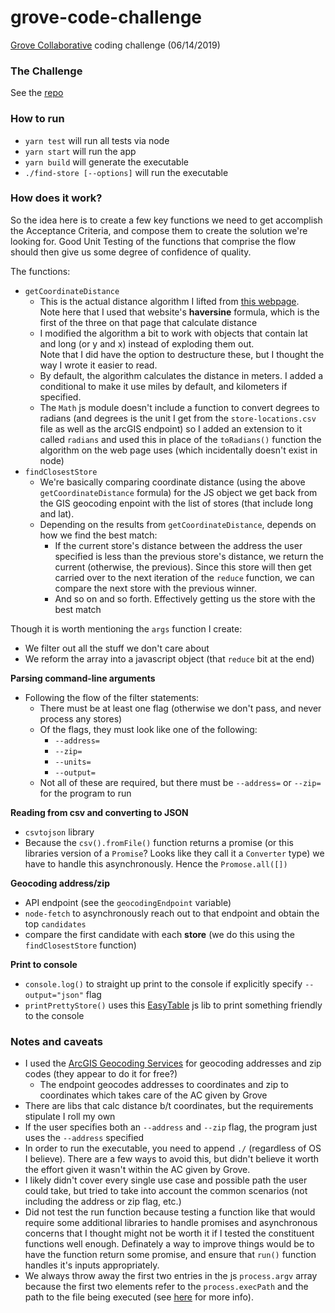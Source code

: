 # grove-code-challenge
[Grove Collaborative](https://github.com/groveco) coding challenge (06/14/2019)  

### The Challenge
See the [repo](https://github.com/groveco/code-challenge)  

### How to run
- `yarn test` will run all tests via node
- `yarn start` will run the app
- `yarn build` will generate the executable
- `./find-store [--options]` will run the executable

### How does it work?
So the idea here is to create a few key functions we need to get accomplish the Acceptance Criteria, and compose them to create the solution we're looking for. Good Unit Testing of the functions that comprise the flow should then give us some degree of confidence of quality.  

The functions:  
- `getCoordinateDistance`
  - This is the actual distance algorithm I lifted from [this webpage](https://www.movable-type.co.uk/scripts/latlong.html).  
    Note here that I used that website's **haversine** formula, which is the first of the three on that page that calculate distance
  - I modified the algorithm a bit to work with objects that contain lat and long (or y and x) instead of exploding them out.  
    Note that I did have the option to destructure these, but I thought the way I wrote it easier to read.
  - By default, the algorithm calculates the distance in meters. I added a conditional to make it use miles by default, and kilometers if specified.
  - The `Math` js module doesn't include a function to convert degrees to radians (and degrees is the unit I get from the `store-locations.csv` file as well as the arcGIS endpoint) so I added an extension to it called `radians` and used this in place of the `toRadians()` function the algorithm on the web page uses (which incidentally doesn't exist in node)
- `findClosestStore`  
  - We're basically comparing coordinate distance (using the above `getCoordinateDistance` formula) for the JS object we get back from the GIS geocoding enpoint with the list of stores (that include long and lat).
  - Depending on the results from `getCoordinateDistance`, depends on how we find the best match:
    - If the current store's distance between the address the user specified is less than the previous store's distance, we return the current (otherwise, the previous). Since this store will then get carried over to the next iteration of the `reduce` function, we can compare the next store with the previous winner.
    - And so on and so forth. Effectively getting us the store with the best match  

Though it is worth mentioning the `args` function I create:
- We filter out all the stuff we don't care about
- We reform the array into a javascript object (that `reduce` bit at the end)  

**Parsing command-line arguments**  
- Following the flow of the filter statements:
  - There must be at least one flag (otherwise we don't pass, and never process any stores)
  - Of the flags, they must look like one of the following: 
    - `--address=`
    - `--zip=`
    - `--units=`
    - `--output=`
  - Not all of these are required, but there must be `--address=` or `--zip=` for the program to run

**Reading from csv and converting to JSON**  
- `csvtojson` library
- Because the `csv().fromFile()` function returns a promise (or this libraries version of a `Promise`? Looks like they call it a `Converter` type) we have to handle this asynchronously. Hence the `Promose.all([])`  

**Geocoding address/zip**  
- API endpoint (see the `geocodingEndpoint` variable)
- `node-fetch` to asynchronously reach out to that endpoint and obtain the top `candidates`
- compare the first candidate with each **store** (we do this using the `findClosestStore` function)

**Print to console**  
- `console.log()` to straight up print to the console if explicitly specify `--output="json"` flag
- `printPrettyStore()` uses this [EasyTable](https://github.com/eldargab/easy-table) js lib to print something friendly to the console

### Notes and caveats
- I used the [ArcGIS Geocoding Services](https://developers.arcgis.com/rest/geocode/api-reference/geocoding-find-address-candidates.htm#) for geocoding addresses and zip codes (they appear to do it for free?) 
  - The endpoint geocodes addresses to coordinates and zip to coordinates which takes care of the AC given by Grove
- There are libs that calc distance b/t coordinates, but the requirements stipulate I roll my own
- If the user specifies both an `--address` and `--zip` flag, the program just uses the `--address` specified
- In order to run the executable, you need to append `./` (regardless of OS I believe). There are a few ways to avoid this, but didn't believe it worth the effort given it wasn't within the AC given by Grove.
- I likely didn't cover every single use case and possible path the user could take, but tried to take into account the common scenarios (not including the address or zip flag, etc.)
- Did not test the run function because testing a function like that would require some additional libraries to handle promises and asynchronous concerns that I thought might not be worth it if I tested the constituent functions well enough. Definately a way to improve things would be to have the function return some promise, and ensure that `run()` function handles it's inputs appropriately.
- We always throw away the first two entries in the js `process.argv` array because the first two elements refer to the `process.execPath` and the path to the file being executed (see [here](https://nodejs.org/docs/latest/api/process.html#process_process_argv) for more info).
